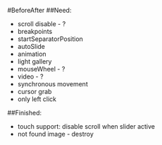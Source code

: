 #BeforeAfter
##Need:
* scroll disable - ?
* breakpoints
* startSeparatorPosition
* autoSlide
* animation
* light gallery
* mouseWheel - ?
* video - ?
* synchronous movement
* cursor grab
* only left click

##Finished:
* touch support: disable scroll when slider active
* not found image - destroy
